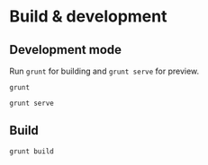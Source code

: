 Build & development
===================

Development mode
----------------

Run `grunt` for building and `grunt serve` for preview.
```
grunt 
```

```
grunt serve
```


Build
-----
```
grunt build
```

